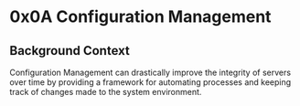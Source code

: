 # 0x0A Configuration Management

## Background Context
Configuration Management can drastically improve the integrity of servers over time by providing a framework for automating processes and keeping track of changes made to the system environment.

